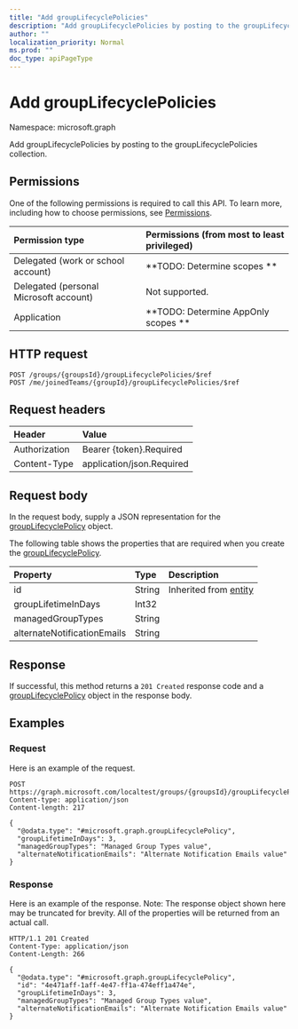 ```yaml
---
title: "Add groupLifecyclePolicies"
description: "Add groupLifecyclePolicies by posting to the groupLifecyclePolicies collection."
author: ""
localization_priority: Normal
ms.prod: ""
doc_type: apiPageType
---
```


# Add groupLifecyclePolicies

Namespace: microsoft.graph

Add groupLifecyclePolicies by posting to the groupLifecyclePolicies collection.

## Permissions
One of the following permissions is required to call this API. To learn more, including how to choose permissions, see [Permissions](/concepts/permissions-reference.md).

|Permission type|Permissions (from most to least privileged)|
|:---|:---|
|Delegated (work or school account)|**TODO: Determine scopes **|
|Delegated (personal Microsoft account)|Not supported.|
|Application|**TODO: Determine AppOnly scopes **|

## HTTP request
<!-- {
  "blockType": "ignored"
}
-->
``` http
POST /groups/{groupsId}/groupLifecyclePolicies/$ref
POST /me/joinedTeams/{groupId}/groupLifecyclePolicies/$ref
```

## Request headers
|Header|Value|
|:---|:---|
|Authorization|Bearer {token}.Required|
|Content-Type|application/json.Required|

## Request body
In the request body, supply a JSON representation for the [groupLifecyclePolicy](../resources/grouplifecyclepolicy.md) object.

The following table shows the properties that are required when you create the [groupLifecyclePolicy](../resources/grouplifecyclepolicy.md).

|Property|Type|Description|
|:---|:---|:---|
|id|String| Inherited from [entity](../resources/entity.md)|
|groupLifetimeInDays|Int32||
|managedGroupTypes|String||
|alternateNotificationEmails|String||



## Response
If successful, this method returns a `201 Created` response code and a [groupLifecyclePolicy](../resources/grouplifecyclepolicy.md) object in the response body.

## Examples

### Request
Here is an example of the request.
<!-- {
  "blockType": "request",
  "name": "create_grouplifecyclepolicy_from_grouplifecyclepolicies"
}
-->
``` http
POST https://graph.microsoft.com/localtest/groups/{groupsId}/groupLifecyclePolicies
Content-type: application/json
Content-length: 217

{
  "@odata.type": "#microsoft.graph.groupLifecyclePolicy",
  "groupLifetimeInDays": 3,
  "managedGroupTypes": "Managed Group Types value",
  "alternateNotificationEmails": "Alternate Notification Emails value"
}
```

### Response
Here is an example of the response. Note: The response object shown here may be truncated for brevity. All of the properties will be returned from an actual call.
<!-- {
  "blockType": "response",
  "truncated": true,
  "@odata.type": "microsoft.graph.grouplifecyclepolicy"
}
-->
``` http
HTTP/1.1 201 Created
Content-Type: application/json
Content-Length: 266

{
  "@odata.type": "#microsoft.graph.groupLifecyclePolicy",
  "id": "4e471aff-1aff-4e47-ff1a-474eff1a474e",
  "groupLifetimeInDays": 3,
  "managedGroupTypes": "Managed Group Types value",
  "alternateNotificationEmails": "Alternate Notification Emails value"
}
```

